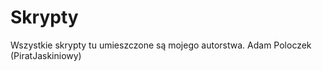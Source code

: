 Skrypty
=======

Wszystkie skrypty tu umieszczone są mojego autorstwa.
Adam Poloczek (PiratJaskiniowy)
